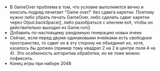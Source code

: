 - В GameOver проблема в том, что условие выполняется вечно и консоль подряд печатает "Game over!" без сдвига каретки. Поэтому нужно либо убрать печать GameOver, либо сделать сдвиг каретки через Otput.backSpace(), либо разобраться с ключем exit, чтобы он действительно выходил из Game.run()
- Добавить по-настоящему рандомную генерацию новых ячеек
- Сейчас, если перед двумя одинаковыми ячейками есть свободное пространство, то сдвиг их в эту сторону не объединит их, хотя, казалось бы должен (пример тому квадрат 2 на 2 в центре поля 4 на 4). Это особенность алгоритма обработки, но ее тоже можно пофиксить.
- Конец игры при наборе 2048

